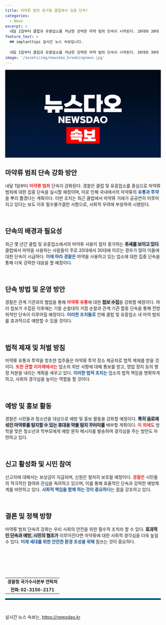 ```yaml
---
title: 마약류 범죄 휴가철 클럽에서 집중 단속!
categories:
  - News
excerpt: >
  내달 1일부터 클럽과 유흥업소를 겨냥한 강력한 마약 범죄 단속이 시작된다. 20대와 30대 젊은층의 마약 범죄가 급증하는 가운데, 경찰은 첩보 수집 및 협력 단속을 통해 유통망을 철저히 차단할 계획이다. 마약류로부터 안전한 클럽 문화를 위한 긴급 대응이 시작된다!
feature_text: >
  ## implanttips 실시간 뉴스 속보입니다.

  내달 1일부터 클럽과 유흥업소를 겨냥한 강력한 마약 범죄 단속이 시작된다. 20대와 30대 젊은층의 마약 범죄가 급증하는 가운데, 경찰은 첩보 수집 및 협력 단속을 통해 유통망을 철저히 차단할 계획이다. 마약류로부터 안전한 클럽 문화를 위한 긴급 대응이 시작된다!
image: '/assets/img/newsdao_breakingnews.jpg'
---
```


<p><img src="/assets/img/newsdao_breakingnews.jpg" alt="implanttips 속보" /></p>

<h2 data-ke-size="size26">마약류 범죄 단속 강화 방안</h2>

<p data-ke-size="size16">내달 1일부터 <font style="color:#ee2323;"><b>마약류 범죄</b></font> 단속이 강화된다. 경찰은 클럽 및 유흥업소를 중심으로 마약류 범죄에 대한 집중 단속을 실시할 예정이며, 이로 인해 국내에서의 마약류의 <font style="color:#1a5490;"><b>유통과 투약</b></font>을 뿌리 뽑겠다는 계획이다. 이번 조치는 최근 클럽에서 마약류 거래가 공공연히 이루어지고 있다는 보도 이후 필수불가결한 사항으로, 사회적 우려에 부응하여 시행된다.</p>

<p data-ke-size="size16">&nbsp;</p>

<h2 data-ke-size="size26">단속의 배경과 필요성</h2>

<p data-ke-size="size16">최근 몇 년간 클럽 및 유흥업소에서의 마약류 사용이 점차 증가하는 <b><span style="background-color: #21538527;">추세를 보이고 있다</span></b>. 클럽에서 마약을 사용하는 사람들이 주로 20대에서 30대에 이르는 경우가 많아 이들에 대한 단속이 시급하다. <b><span style="color: #1a5490;">이에 따라 경찰은</span></b> 마약을 사용하고 있는 업소에 대한 집중 단속을 통해 더욱 강력한 대응을 할 예정이다.</p>

<p data-ke-size="size16">&nbsp;</p>

<h2 data-ke-size="size26">단속 방법 및 운영 방안</h2>

<p data-ke-size="size16">경찰은 관계 기관과의 협업을 통해 <b><span style="color: #ee2323;">마약류 유통</span></b>에 대한 <b><span style="background-color: #21538527;">첩보 수집</span></b>을 강화할 예정이다. 여러 첩보가 수집된 이후에는 기동 순찰대의 거점 순찰과 관계 기관 합동 단속을 통해 전방위적인 단속이 이루어질 예정이다. <b><span style="color: #1a5490;">이러한 조치들로</span></b> 인해 클럽 및 유흥업소 내 마약 범죄를 효과적으로 예방할 수 있을 것이다.</p>

<p data-ke-size="size16">&nbsp;</p>

<h2 data-ke-size="size26">법적 제재 및 처벌 방침</h2>

<p data-ke-size="size16">마약류 유통과 투약을 방조한 업주들은 마약류 투약 장소 제공죄로 법적 제재를 받을 것이다. <b><span style="color:#ee2323;">또한 관할 지자체에서는</span></b> 업소의 위반 사항에 대해 통보를 받고, 영업 정지 등의 행정 처분을 내리는 계획을 세우고 있다. <b><span style="color: #1a5490;">이러한 법적 조치는</span></b> 업소의 법적 책임을 명확하게 하고, 사회의 경각심을 높이는 역할을 할 것이다.</p>

<p data-ke-size="size16">&nbsp;</p>

<h2 data-ke-size="size26">예방 및 홍보 활동</h2>

<p data-ke-size="size16">경찰은 시민들과 청소년을 대상으로 예방 및 홍보 활동을 강화할 예정이다. <b><span style="background-color: #21538527;">특히 음료에 섞인 마약류를 탐지할 수 있는 휴대용 약물 탐지 꾸러미를</span></b> 배부할 계획이다. <b><span style="color:#ee2323;">이 외에도</span></b> 방학을 맞은 청소년과 학부모에게 예방 문자 메시지를 발송하여 경각심을 주는 방안도 마련하고 있다.</p>

<p data-ke-size="size16">&nbsp;</p>

<h2 data-ke-size="size26">신고 활성화 및 시민 참여</h2>

<p data-ke-size="size16">신고자에 대해서는 보상금이 지급되며, 신원은 철저히 보호될 예정이다. <b><span style="color:#ee2323;">경찰은</span></b> 시민들의 적극적인 참여와 관심을 독려하고 있으며, 이를 통해 효율적인 단속과 강력한 예방체계를 마련하고 있다. <b><span style="color: #1a5490;">사회적 책임을 함께 하는 것이 중요하다</span></b>는 점을 강조하고 있다.</p>

<p data-ke-size="size16">&nbsp;</p>

<h2 data-ke-size="size26">결론 및 정책 방향</h2>

<p data-ke-size="size16">마약류 범죄 단속의 강화는 우리 사회의 안전을 위한 필수적 조치라 할 수 있다. <b><span style="background-color: #21538527;">효과적인 단속과 예방, 시민의 협조가</span></b> 이루어진다면 마약류에 대한 사회적 경각심을 더욱 높일 수 있다. <b><span style="color:#1a5490;">미래 세대를 위한 안전한 환경 조성을 위해</span></b> 힘쓰는 것이 중요하다.</p>

<p data-ke-size="size16">&nbsp;</p>

<p data-ke-size="size16">&nbsp;</p>

<p data-ke-size="size16">&nbsp;</p>

<table style="width: 100%;">
    <tr>
        <td style="text-align: center; height: 17px;"><b>경찰청 국가수사본부 연락처</b></td>
    </tr>
    <tr>
        <td style="text-align: center; height: 17px;"><b>전화: 02-3150-2171</b></td>
    </tr>
</table>

<hr style="height: 3px; border-top: 2px solid #008cba;"/> 

<p data-ke-size="size16">&nbsp;</p>
실시간 뉴스 속보는, <a href="https://newsdao.kr" rel="dofollow">https://newsdao.kr</a>


